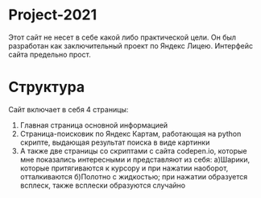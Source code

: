 # Project-2021
Этот сайт не несет в себе какой либо практической цели. Он был разработан как заключительный проект по Яндекс Лицею.
Интерфейс сайта предельно прост. 
# Структура
Сайт включает в себя 4 страницы:
1) Главная страница основной информацией
2) Страница-поисковик по Яндекс Картам, работающая на python скрипте, выдающая результат поиска в виде картинки
3) А также две страницы со скриптами с сайта codepen.io, которые мне показались интересными и представляют из себя:
    а)Шарики, которые притягиваются к курсору и при нажатии наоборот, отталкиваются
    б)Полотно с жидкостью; при нажатии образуется всплеск, также всплески образуются случайно
